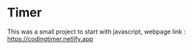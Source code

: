 # Timer
This was a small project to start with javascript, 
webpage link : https://codingtimer.netlify.app
